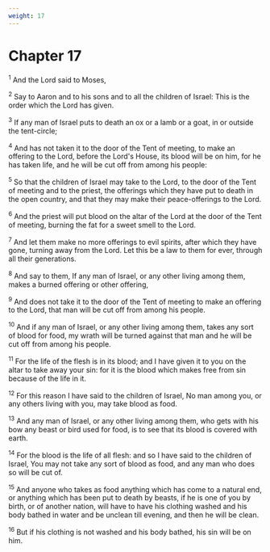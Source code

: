 ```yaml
---
weight: 17
---
```


# Chapter 17

<sup>1</sup> And the Lord said to Moses, 

<sup>2</sup> Say to Aaron and to his sons and to all the children of Israel: This is the order which the Lord has given. 

<sup>3</sup> If any man of Israel puts to death an ox or a lamb or a goat, in or outside the tent-circle; 

<sup>4</sup> And has not taken it to the door of the Tent of meeting, to make an offering to the Lord, before the Lord's House, its blood will be on him, for he has taken life, and he will be cut off from among his people: 

<sup>5</sup> So that the children of Israel may take to the Lord, to the door of the Tent of meeting and to the priest, the offerings which they have put to death in the open country, and that they may make their peace-offerings to the Lord. 

<sup>6</sup> And the priest will put blood on the altar of the Lord at the door of the Tent of meeting, burning the fat for a sweet smell to the Lord. 

<sup>7</sup> And let them make no more offerings to evil spirits, after which they have gone, turning away from the Lord. Let this be a law to them for ever, through all their generations. 

<sup>8</sup> And say to them, If any man of Israel, or any other living among them, makes a burned offering or other offering, 

<sup>9</sup> And does not take it to the door of the Tent of meeting to make an offering to the Lord, that man will be cut off from among his people. 

<sup>10</sup> And if any man of Israel, or any other living among them, takes any sort of blood for food, my wrath will be turned against that man and he will be cut off from among his people. 

<sup>11</sup> For the life of the flesh is in its blood; and I have given it to you on the altar to take away your sin: for it is the blood which makes free from sin because of the life in it. 

<sup>12</sup> For this reason I have said to the children of Israel, No man among you, or any others living with you, may take blood as food. 

<sup>13</sup> And any man of Israel, or any other living among them, who gets with his bow any beast or bird used for food, is to see that its blood is covered with earth. 

<sup>14</sup> For the blood is the life of all flesh: and so I have said to the children of Israel, You may not take any sort of blood as food, and any man who does so will be cut of. 

<sup>15</sup> And anyone who takes as food anything which has come to a natural end, or anything which has been put to death by beasts, if he is one of you by birth, or of another nation, will have to have his clothing washed and his body bathed in water and be unclean till evening, and then he will be clean. 

<sup>16</sup> But if his clothing is not washed and his body bathed, his sin will be on him. 


